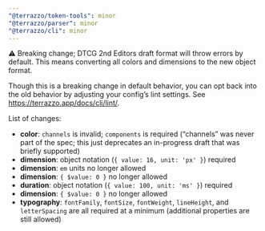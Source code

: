 ```yaml
---
"@terrazzo/token-tools": minor
"@terrazzo/parser": minor
"@terrazzo/cli": minor
---
```


⚠️ Breaking change; DTCG 2nd Editors draft format will throw errors by default. This means converting all colors and dimensions to the new object format.

Though this is a breaking change in default behavior, you can opt back into the old behavior by adjusting your config’s lint settings. See https://terrazzo.app/docs/cli/lint/.

List of changes:

- **color**: `channels` is invalid; `components` is required (“channels” was never part of the spec; this just deprecates an in-progress draft that was briefly supported)
- **dimension**: object notation (`{ value: 16, unit: 'px' }`) required
- **dimension**: `em` units no longer allowed
- **dimension**: `{ $value: 0 }` no longer allowed
- **duration**: object notation (`{ value: 100, unit: 'ms' }`) required
- **dimension**: `{ $value: 0 }` no longer allowed
- **typography**: `fontFamily`, `fontSize`, `fontWeight`, `lineHeight`, and `letterSpacing` are all required at a minimum (additional properties are still allowed)
